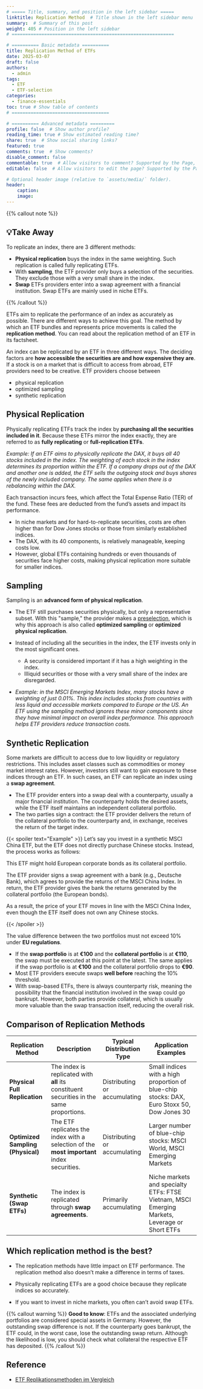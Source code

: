 ```yaml
---
# ===== Title, summary, and position in the left sidebar =====
linktitle: Replication Method  # Title shown in the left sidebar menu
summary:  # Summary of this post
weight: 405 # Position in the left sidebar
# ============================================================

# ========== Basic metadata ==========
title: Replication Method of ETFs
date: 2025-03-07
draft: false
authors:
  - admin
tags:
  - ETF
  - ETF-selection
categories:
  - finance-essentials
toc: true # Show table of contents
# ====================================

# ========== Advanced metadata =========
profile: false  # Show author profile?
reading_time: true # Show estimated reading time?
share: true  # Show social sharing links?
featured: true
comments: true  # Show comments?
disable_comment: false
commentable: true  # Allow visitors to comment? Supported by the Page, Post, and Book content types.
editable: false  # Allow visitors to edit the page? Supported by the Page, Post, and Book content types.

# Optional header image (relative to `assets/media/` folder).
header:
    caption: 
    image:  
---
```


{{% callout note %}}
## 💡Take Away
To replicate an index, there are 3 different methods:

- **Physical replication** buys the index in the same weighting. Such replication is called fully replicating ETFs.
- With **sampling**, the ETF provider only buys a selection of the securities. They exclude those with a very small share in the index.
- **Swap** ETFs providers enter into a swap agreement with a financial institution. Swap ETFs are mainly used in niche ETFs.

{{% /callout %}}

ETFs aim to replicate the performance of an index as accurately as possible. There are different ways to achieve this goal. The method by which an ETF bundles and represents price movements is called the **replication method**. You can read about the replication method of an ETF in its factsheet.

An index can be replicated by an ETF in three different ways. The deciding factors are **how accessible the securities are and how expensive they are**. If a stock is on a market that is difficult to access from abroad, ETF providers need to be creative. ETF providers choose between 

- physical replication
- optimized sampling
- synthetic replication

## Physical Replication

Physically replicating ETFs track the index by **purchasing all the securities included in it**. Because these ETFs mirror the index exactly, they are referred to as **fully replicating** or **full-replication ETFs**.

*Example: If an ETF aims to physically replicate the DAX, it buys all 40 stocks included in the index. The weighting of each stock in the index determines its proportion within the ETF. If a company drops out of the DAX and another one is added, the ETF sells the outgoing stock and buys shares of the newly included company. The same applies when there is a rebalancing within the DAX.*

Each transaction incurs fees, which affect the Total Expense Ratio (TER) of the fund. These fees are deducted from the fund’s assets and impact its performance. 

- In niche markets and for hard-to-replicate securities, costs are often higher than for Dow Jones stocks or those from similarly established indices. 
- The DAX, with its 40 components, is relatively manageable, keeping costs low. 
- However, global ETFs containing hundreds or even thousands of securities face higher costs, making physical replication more suitable for smaller indices.

## Sampling

Sampling is an **advanced form of physical replication**.

- The ETF still purchases securities physically, but only a representative subset. With this "sample," the provider makes a <u>preselection</u>, which is why this approach is also called **optimized sampling** or **optimized physical replication**.
- Instead of including all the securities in the index, the ETF invests only in the most significant ones. 
  - A security is considered important if it has a high weighting in the index. 
  - Illiquid securities or those with a very small share of the index are disregarded.

- *Example: in the MSCI Emerging Markets Index, many stocks have a weighting of just 0.01%. This index includes stocks from countries with less liquid and accessible markets compared to Europe or the US. An ETF using the sampling method ignores these minor components since they have minimal impact on overall index performance. This approach helps ETF providers reduce transaction costs.*

## Synthetic Replication

Some markets are difficult to access due to low liquidity or regulatory restrictions. This includes asset classes such as commodities or money market interest rates. However, investors still want to gain exposure to these indices through an ETF. In such cases, an ETF can replicate an index using a **swap agreement**.

- The ETF provider enters into a swap deal with a counterparty, usually a major financial institution. The counterparty holds the desired assets, while the ETF itself maintains an independent collateral portfolio.
- The two parties sign a contract: the ETF provider delivers the return of the collateral portfolio to the counterparty and, in exchange, receives the return of the target index.

{{< spoiler text="Example" >}}
Let’s say you invest in a synthetic MSCI China ETF, but the ETF does not directly purchase Chinese stocks. Instead, the process works as follows:

This ETF might hold European corporate bonds as its collateral portfolio.

The ETF provider signs a swap agreement with a bank (e.g., Deutsche Bank), which agrees to provide the returns of the MSCI China Index. In return, the ETF provider gives the bank the returns generated by the collateral portfolio (the European bonds).

As a result, the price of your ETF moves in line with the MSCI China Index, even though the ETF itself does not own any Chinese stocks.

{{< /spoiler >}}

The value difference between the two portfolios must not exceed 10% under **EU regulations**. 

- If the **swap portfolio** is at **€100** and the **collateral portfolio** is at **€110**, the swap must be executed at this point at the latest. The same applies if the swap portfolio is at **€100** and the collateral portfolio drops to **€90**.
- Most ETF providers execute swaps **well before** reaching the 10% threshold.
- With swap-based ETFs, there is always counterparty risk, meaning the possibility that the financial institution involved in the swap could go bankrupt. However, both parties provide collateral, which is usually more valuable than the swap transaction itself, reducing the overall risk.

## Comparison of Replication Methods

| **Replication Method**            | **Description**                                              | **Typical Distribution Type** | **Application Examples**                                     |
| --------------------------------- | ------------------------------------------------------------ | ----------------------------- | ------------------------------------------------------------ |
| **Physical Full Replication**     | The index is replicated with **all** its constituent securities in the same proportions. | Distributing or accumulating  | Small indices with a high proportion of blue-chip stocks: DAX, Euro Stoxx 50, Dow Jones 30 |
| **Optimized Sampling (Physical)** | The ETF replicates the index with a selection of the **most important** index securities. | Distributing or accumulating  | Larger number of blue-chip stocks: MSCI World, MSCI Emerging Markets |
| **Synthetic (Swap ETFs)**         | The index is replicated through **swap agreements**.         | Primarily accumulating        | Niche markets and specialty ETFs: FTSE Vietnam, MSCI Emerging Markets, Leverage or Short ETFs |

## Which replication method is the best?

- The replication methods have little impact on ETF performance. The replication method also doesn’t make a difference in terms of taxes. 

- Physically replicating ETFs are a good choice because they replicate indices so accurately.
- If you want to invest in niche markets, you often can’t avoid swap ETFs.

{{% callout  warning %}}
**Good to know**: ETFs and the associated underlying portfolios are considered special assets in Germany. However, the outstanding swap difference is not. If the counterparty goes bankrupt, the ETF could, in the worst case, lose the outstanding swap return. Although the likelihood is low, you should check what collateral the respective ETF has deposited.
{{% /callout %}}

## Reference

- [ETF Replikationsmethoden im Vergleich](https://www.finanzfluss.de/etf-handbuch/replikationsmethoden/)